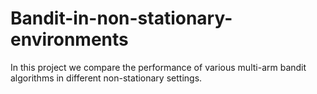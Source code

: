 # Bandit-in-non-stationary-environments
In this project we compare the performance of various multi-arm bandit algorithms in different non-stationary settings.
